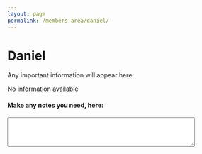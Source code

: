 ```yaml
---
layout: page
permalink: /members-area/daniel/
---
```

<body onpagehide="unload()">
<h1> Daniel </h1>

Any important information will appear here:

No information available

<h4>Make any notes you need, here:</h4>
<textarea rows="4" cols="50">
</textarea>

<script>
  function unload() {
    localStorage.setItem("text-box", document.getElementById("notes").innerHTML;
  }
  </script>

